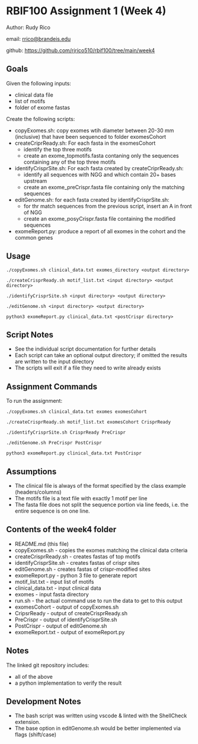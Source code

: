 # RBIF100 Assignment 1 (Week 4)

 Author: Rudy Rico

 email: rrico@brandeis.edu

 github: https://github.com/rjrico510/rbif100/tree/main/week4

## Goals

 Given the following inputs:

- clinical data file
- list of motifs
- folder of exome fastas

Create the following scripts:

- copyExomes.sh: copy exomes wtih diameter between 20-30 mm (inclusive) that have been sequenced to folder exomesCohort
- createCriprReady.sh: For each fasta in the exomesCohort
  - identify the top three motifs
  - create an exome_topmotifs.fasta contaning only the sequences containing any of the top three motifs
- identifyCrisprSite.sh: For each fasta created by createCriprReady.sh:
  - identify all sequences with NGG and which contain 20+ bases upstream
  - create an exome_preCrispr.fasta file containing only the matching sequences
- editGenome.sh: for each fasta created by identifyCrisprSite.sh:
  - for thr match sequences from the previous script, insert an A in front of NGG
  - create an exome_posyCrispr.fasta file containing the modified sequences
- exomeReport.py: produce a report of all exomes in the cohort and the common genes

## Usage

 `./copyExomes.sh clinical_data.txt exomes_directory <output directory>`

 `./createCrisprReady.sh motif_list.txt <input directory> <output directory>`

 `./identifyCrisprSite.sh <input directory> <output directory>`

 `./editGenome.sh <input directory> <output directory>`

 `python3 exomeReport.py clinical_data.txt <postCrispr directory>`

## Script Notes

- See the individual script documentation for further details
- Each script can take an optional output directory; if omitted the results are written to the input directory
- The scripts will exit if a file they need to write already exists

## Assignment Commands

To run the assignment:

 `./copyExomes.sh clinical_data.txt exomes exomesCohort`

 `./createCrisprReady.sh motif_list.txt exomesCohort CrisprReady`

 `./identifyCrisprSite.sh CrisprReady PreCrispr`

 `./editGenome.sh PreCrispr PostCrispr`

 `python3 exomeReport.py clinical_data.txt PostCrispr`

## Assumptions

- The clinical file is always of the format specified by the class example (headers/columns)
- The motifs file is a text file with exactly 1 motif per line
- The fasta file does not split the sequence portion via line feeds, i.e. the entire sequence is on one line.

## Contents of the week4 folder

- README.md (this file)
- copyExomes.sh - copies the exomes matching the clinical data criteria
- createCrisprReady.sh - creates fastas of top motifs
- identifyCrisprSite.sh - creates fastas of crispr sites
- editGenome.sh - creates fastas of crispr-modified sites
- exomeReport.py - python 3 file to generate report
- motif_list.txt - input list of motifs
- clinical_data.txt - input clinical data
- exomes - input fasta directory
- run.sh - the actual command use to run the data to get to this output
- exomesCohort - output of copyExomes.sh
- CripsrReady - output of createCrisprReady.sh
- PreCrispr - output of identifyCrisprSite.sh
- PostCrispr - output of editGenome.sh
- exomeReport.txt - output of exomeReport.py

## Notes

The linked git repository includes:

- all of the above
- a python implementation to verify the result

## Development Notes

- The bash script was written using vscode & linted with the ShellCheck extension.
- The base option in editGenome.sh would be better implemented via flags (shift/case)
